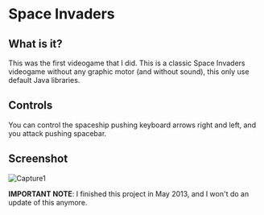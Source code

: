 # Space Invaders
## What is it?
This was the first videogame that I did. This is a classic Space Invaders videogame without any graphic motor (and without sound), this only use default Java libraries.

## Controls
You can control the spaceship pushing keyboard arrows right and left, and you attack pushing spacebar.

## Screenshot
![Capture1](https://raw.githubusercontent.com/sermmor/BlogXtender/master/Capture.png)

**IMPORTANT NOTE**: I finished this project in May 2013, and I won't do an update of this anymore.
